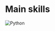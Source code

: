 # Main skills

![Python](https://img.shields.io/badge/Python-3776AB?style=for-the-badge&logo=python&logoColor=white)

</p>
